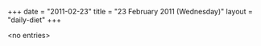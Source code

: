 +++
date = "2011-02-23"
title = "23 February 2011 (Wednesday)"
layout = "daily-diet"
+++

<p>&lt;no entries&gt;</p>